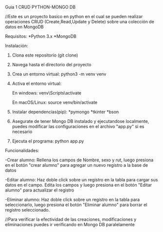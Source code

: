 Guia 1 CRUD PYTHON-MONGO DB

//Este es un proyecto basico en python en el cual se pueden realizar operaciones CRUD (Create,Read,Update y Delete) sobre una colección de datos en MongoDB

Requisitos:
*Python 3.x
*MongoDB

Instalación:

1. Clona este repositorio (git clone)  
2. Navega hasta el directorio del proyecto
3. Crea un entorno virtual:
   python3 -m venv venv
4. Activa el entorno virtual:

   En windows:
        venv\Scripts\activate

   En macOS/Linux:
         source venv/bin/activate
5. Instalar dependencias(pip):
   *pymongo
   *tkinter
   *bson
6.  Asegurate de tener Mongo DB instalado y ejecutandose localmente, puedes modificar las configuraciones en el archivo "app.py" si es necesario

7.  Ejecuta el programa:
    python app.py


Funcionalidades:

-Crear alumno: Rellena los campos de Nombre, sexo y rut, luego presiona en el botón "crear alumno" para agregar un nuevo registro a la base de datos

-Editar alumno: Haz doble click sobre un registro en la tabla para cargar sus datos en el campo. Edita los campos y luego presiona en el botón "Editar alumno" para actualizar el registro

-Eliminar alumno: Haz doble click sobre un registro en la tabla para seleccionarlo, luego presiona el botón "Eliminar alumno" para borrar el registro seleccionado.

//Para verificar la efectividad de las creaciones, modificaciones y eliminaciones puedes ir verificando en Mongo DB paralelamente


   
